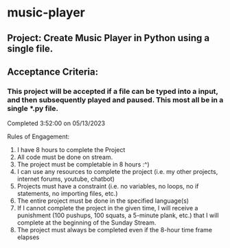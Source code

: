 # music-player

## Project: Create Music Player in Python using a single file.

## Acceptance Criteria:

### This project will be accepted if a file can be typed into a input, and then subsequently played and paused. This most all be in a single *.py file. 

Completed 3:52:00 on 05/13/2023

Rules of Engagement:
1. I have 8 hours to complete the Project
2. All code must be done on stream.
3. The project must be completable in 8 hours :^)
4. I can use any resources to complete the project (i.e. my other projects, internet forums, youtube, chatbot)
5. Projects must have a constraint (i.e. no variables, no loops, no if statements, no importing files, etc.)
6. The entire project must be done in the specified language(s)
7. If I cannot complete the project in the given time, I will receive a punishment (100 pushups, 100 squats, a 5-minute plank, etc.) that I will complete at the beginning of the Sunday Stream.
8. The project must always be completed even if the 8-hour time frame elapses
